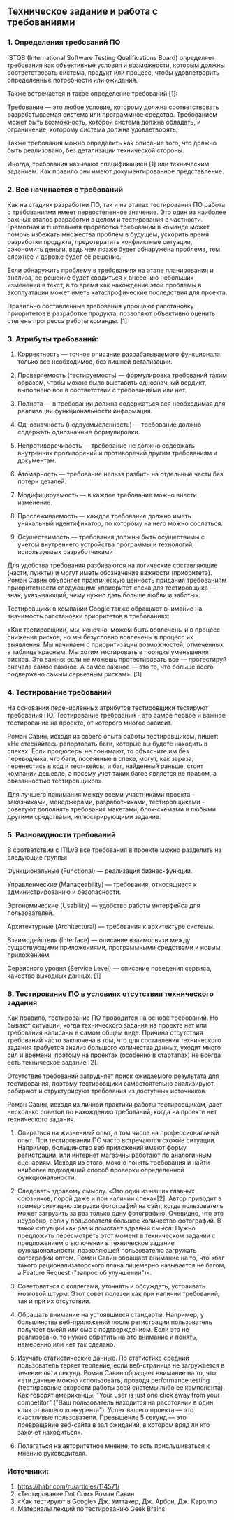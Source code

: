 ## Техническое задание и работа с требованиями


### 1. Определения требований ПО

ISTQB (International Software Testing Qualifications Board) определяет требования как объективные условия и возможности, которым должны соответствовать система, продукт или процесс, чтобы удовлетворить определенные потребности или ожидания.

Также встречается и такое определение требований [1]:

Требование — это любое условие, которому должна соответствовать разрабатываемая система или программное средство. Требованием может быть возможность, которой система должна обладать, и ограничение, которому система должна удовлетворять.

Также требования можно определить как описание того, что должно быть реализовано, без детализации технической стороны. 

Иногда, требования называют спецификацией [1] или техническим заданием. Как правило они имеют документированное представление.

### 2. Всё начинается с требований

Как на стадиях разработки ПО, так и на этапах тестирования ПО работа с требованиями имеет первостепенное значение. Это один из наиболее важных этапов разработки в целом и тестирования в частности. Грамотная  и тщательная проработка требований в команде может помочь избежать множества проблем в будущем, ускорить время разработки продукта, предотвратить конфликтные ситуации, сэкономить деньги, ведь чем позже будет обнаружена проблема, тем сложнее и дороже будет её решение.
 
Если обнаружить проблему в требованиях на этапе планирования и анализа, ее решение будет сводиться к внесению небольших изменений в текст, в то время как нахождение этой проблемы в эксплуатации может иметь катастрофические последствия для проекта.

Правильно составленные требования упрощают расстановку приоритетов в разработке продукта, позволяют объективно оценить степень прогресса работы команды. [1]


### 3. Атрибуты требований: 

1. Корректность — точное описание разрабатываемого функционала: только все необходимое, без лишней детализации.

2. Проверяемость (тестируемость) — формулировка требований таким образом, чтобы можно было выставить однозначный вердикт, выполнено все в соответствии с требованиями или нет.

3. Полнота — в требовании должна содержаться вся необходимая для реализации функциональности информация.

4. Однозначность (недвусмысленность) — требование должно содержать однозначные формулировки.

5. Непротиворечивость — требование не должно содержать внутренних противоречий и противоречий другим требованиям и документам.

6. Атомарность — требование нельзя разбить на отдельные части без потери деталей.

7. Модифицируемость — в каждое требование можно внести изменение.

8. Прослеживаемость — каждое требование должно иметь уникальный идентификатор, по которому на него можно сослаться.

9. Осуществимость — требования должны быть осуществимы с учетом внутреннего устройства программы и технологий, используемых разработчиками
 
 
 Для удобства требования разбиваются на логические составляющие (части, пункты) и могут иметь обозначение важности (приоритета). Роман Савин объясняет практическую ценность придания требованиям приоритетности следующим:  «приоритет спека для тестировщика — знак, указывающий, чему нужно дать больше любви и заботы». 

 Тестировщики в компании Google также обращают внимание на значимость расстановки приоритетов в требованиях: 

«Как тестировщики, мы, конечно, можем быть вовлечены и в процесс снижения рисков, но мы безусловно вовлечены в процесс их выявления. Мы начинаем с приоритизации возможностей, отмеченных в таблице красным. Мы хотим тестировать в порядке уменьшения рисков. Это важно: если не можешь протестировать все — протестируй сначала самое важное. А самое важное — это то, что больше всего подвержено самым серьезным рискам». [3]



### 4. Тестирование требований 

На основании перечисленных атрибутов тестировщики тестируют требования ПО. Тестирование требований - это самое первое и важное тестирование на проекте, от которого многое зависит. 

Роман Савин, исходя из своего опыта работы тестировщиком, пишет: 
«Не стесняйтесь рапортовать баги, которые вы будете находить в спеках. Если продюсеры не понимают, то объясните им без переводчика, что баги, посеянные в спеке, могут, как зараза, перенестись в код и тест-кейсы, и баг, найденный раньше, стоит компании дешевле, а посему учет таких багов является не правом, а обязанностью тестировщиков». 

Для лучшего понимания между всеми участниками проекта - заказчиками, менеджерами, разработчиками, тестировщиками - советуют дополнять требования макетами, блок-схемами и любыми другими средствами, иллюстрирующими задание.  

### 5. Разновидности требований

В соответствии с ITILv3 все требования в проекте можно разделить на следующие группы:

Функциональные (Functional) — реализация бизнес-функции.

Управленческие (Manageability) — требования, относящиеся к администрированию и безопасности.

Эргономические (Usability) — удобство работы интерфейса для пользователей.

Архитектурные (Architectural) — требования к архитектуре системы.

Взаимодействия (Interface) — описание взаимосвязи между существующими приложениями, программными средствами и новым приложением.

Сервисного уровня (Service Level) — описание поведения сервиса, качество выходных данных. [1] 


### 6. Тестирование ПО в условиях отсутствия технического задания 

Как правило, тестирование ПО проводится на основе требований. Но бывают ситуации, когда технического задания на проекте нет или требования написаны в самом общем виде. 
Причина отсутствия требований часто заключена в том, что для составления технического задания требуется анализ большого количества данных, уходит много сил и времени, поэтому на проектах (особенно в стартапах) не всегда есть техническое задание [2]. 

Отсутствие требований затрудняет поиск ожидаемого результата для тестирования, поэтому тестировщики самостоятельно анализируют, собирают и структурируют требования из доступных источников. 

Роман Савин, исходя из личной практики работы тестировщиком, дает несколько советов по нахождению требований, когда на проекте нет технического задания. 

1. Опираться на жизненный опыт, в том числе на профессиональный опыт. При тестировании ПО часто встречаются схожие ситуации. Например, большинство веб приложений имеют форму регистрации, или интернет магазины работают по аналогичным сценариям. Исходя из этого, можно понять требования и найти наиболее подходящий способ проверки определенной функциональности.

2. Следовать здравому смыслу. «Это один из наших главных союзников, порой даже и при наличии спека»[2]. Автор приводит в пример ситуацию загрузки фотографий на сайт, когда пользователь может загрузить за раз только одну фотографию. Очевидно, что это неудобно, если у пользователя большое количество фотографий. В такой ситуации как раз и помогает здравый смысл. Нужно предложить пересмотреть этот момент в техническом задании с предложением о включении в техническое задание функциональности, позволяющей пользователю загружать фотографии оптом. Роман Савин обращает внимание на то, что «баг такого рационализаторского плана лицемерно называется не багом, a Feature Request ("запрос об улучшении")». 

3. Советоваться с коллегами,  уточнять и обсуждать, устраивать мозговой штурм. Этот совет полезен как при наличии требований, так и при их отсутствии. 

4. Обращать внимание на устоявшиеся стандарты. Например, у большинства веб-приложений после регистрации пользователь получает емейл или смс с подтверждением. Если это не реализовано, то нужно обратить на это внимание и понять, намеренно или нет так сделано. 

5. Изучать статистические данные. По статистике средний пользователь теряет терпение, если веб-страница не загружается в течение пяти секунд. Роман Савин обращает внимание на то, что «эти данные можно использовать, проводя performance testing (тестирование скорости работы всей системы либо ее компонента). Как говорят американцы: "Your user is just one click away from your competitor" ("Ваш пользователь находится на расстоянии в один клик от вашего конкурента"). Успех вашего проекта — это счастливые пользователи. Превышение 5 секунд — это превращение веб-сайта в зал ожиданий, в котором вряд ли кто захочет находиться».

6. Полагаться на авторитетное мнение, то есть прислушиваться к мнению руководителя. 


### Источники:

1. https://habr.com/ru/articles/114571/
2.  «Тестирование Dot Сом» Роман Савин
3.  «Как тестируют в Google»  Дж. Уиттакер, Дж. Арбон, Дж. Каролло
4. Материалы лекций по тестированию Geek Brains
